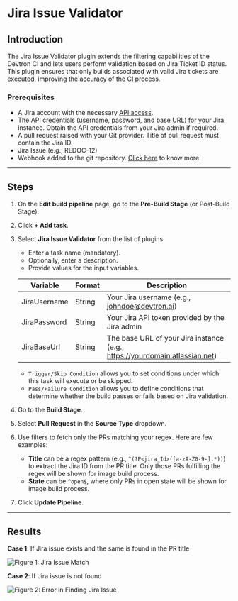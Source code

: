 # Jira Issue Validator

## Introduction
The Jira Issue Validator plugin extends the filtering capabilities of the Devtron CI and lets users perform validation based on Jira Ticket ID status. This plugin ensures that only builds associated with valid Jira tickets are executed, improving the accuracy of the CI process.

### Prerequisites

- A Jira account with the necessary [API access](https://support.atlassian.com/atlassian-account/docs/manage-api-tokens-for-your-atlassian-account/#Create-an-API-token).
- The API credentials (username, password, and base URL) for your Jira instance. Obtain the API credentials from your Jira admin if required.
- A pull request raised with your Git provider. Title of pull request must contain the Jira ID.
- Jira Issue (e.g., REDOC-12)
- Webhook added to the git repository. [Click here](https://docs.devtron.ai/usage/applications/creating-application/workflow/ci-pipeline#configuring-webhook) to know more.

---

## Steps

1. On the **Edit build pipeline** page, go to the **Pre-Build Stage** (or Post-Build Stage).
2. Click **+ Add task**.
3. Select **Jira Issue Validator** from the list of plugins.
    * Enter a task name (mandatory).
    * Optionally, enter a description.
    * Provide values for the input variables.

    | Variable       | Format | Description                                               |
    | -------------- | ------ | --------------------------------------------------------- |
    | JiraUsername   | String | Your Jira username  (e.g., johndoe@devtron.ai)            |
    | JiraPassword   | String | Your Jira API token provided by the Jira admin            |
    | JiraBaseUrl    | String | The base URL of your Jira instance (e.g., https://yourdomain.atlassian.net) |

    * `Trigger/Skip Condition` allows you to set conditions under which this task will execute or be skipped.
    * `Pass/Failure Condition` allows you to define conditions that determine whether the build passes or fails based on Jira validation.

4. Go to the **Build Stage**.

5. Select **Pull Request** in the **Source Type** dropdown.

6. Use filters to fetch only the PRs matching your regex. Here are few examples:
    * **Title** can be a regex pattern (e.g., `^(?P<jira_Id>([a-zA-Z0-9-].*))`) to extract the Jira ID from the PR title. Only those PRs fulfilling the regex will be shown for image build process. 
    * **State** can be `^open$`, where only PRs in open state will be shown for image build process.

7. Click **Update Pipeline**.

--- 

## Results

**Case 1**: If Jira issue exists and the same is found in the PR title

![Figure 1: Jira Issue Match](https://devtron-public-asset.s3.us-east-2.amazonaws.com/images/plugins/jira/jira-issue-validator.jpg)

**Case 2**: If Jira issue is not found

![Figure 2: Error in Finding Jira Issue](https://devtron-public-asset.s3.us-east-2.amazonaws.com/images/plugins/jira/issue-validation-failed.jpg)
